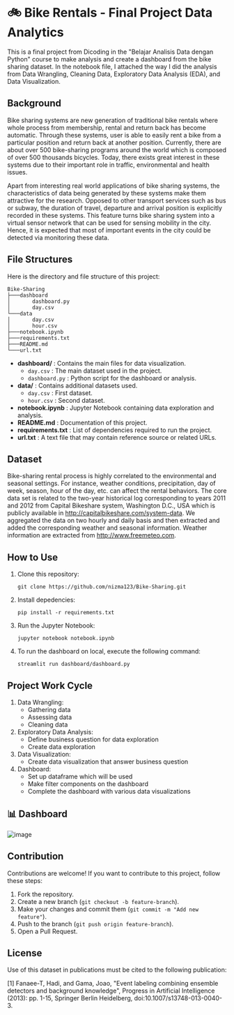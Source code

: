 # 🚲 Bike Rentals - Final Project Data Analytics

This is a final project from Dicoding in the "Belajar Analisis Data dengan Python" course to make analysis and create a dashboard from the bike sharing dataset. In the notebook file, I attached the way I did the analysis from Data Wrangling, Cleaning Data, Exploratory Data Analysis (EDA), and Data Visualization.

## Background

Bike sharing systems are new generation of traditional bike rentals where whole process from membership, rental and return back has become automatic. Through these systems, user is able to easily rent a bike from a particular position and return back at another position. Currently, there are about over 500 bike-sharing programs around the world which is composed of over 500 thousands bicycles. Today, there exists great interest in these systems due to their important role in traffic, environmental and health issues. 

Apart from interesting real world applications of bike sharing systems, the characteristics of data being generated by these systems make them attractive for the research. Opposed to other transport services such as bus or subway, the duration of travel, departure and arrival position is explicitly recorded in these systems. This feature turns bike sharing system into a virtual sensor network that can be used for sensing mobility in the city. Hence, it is expected that most of important events in the city could be detected via monitoring these data.

## File Structures

Here is the directory and file structure of this project:
```
Bike-Sharing
├───dashboard
│       dashboard.py
│       day.csv
└───data
│       day.csv
│       hour.csv
├───notebook.ipynb
├───requirements.txt
├───README.md
└───url.txt

```

* **dashboard/** : Contains the main files for data visualization.
  * ```day.csv``` : The main dataset used in the project.
  * ```dashboard.py``` : Python script for the dashboard or analysis.
* **data/** : Contains additional datasets used.
  * ```day.csv``` : First dataset.
  * ```hour.csv``` : Second dataset.
* **notebook.ipynb** : Jupyter Notebook containing data exploration and analysis.
* **README.md** : Documentation of this project.
* **requirements.txt** : List of dependencies required to run the project.
* **url.txt** : A text file that may contain reference source or related URLs.

## Dataset

Bike-sharing rental process is highly correlated to the environmental and seasonal settings. For instance, weather conditions, precipitation, day of week, season, hour of the day, etc. can affect the rental behaviors. The core data set is related to the two-year historical log corresponding to years 2011 and 2012 from Capital Bikeshare system, Washington D.C., USA which is publicly available in http://capitalbikeshare.com/system-data. We aggregated the data on two hourly and daily basis and then extracted and added the corresponding weather and seasonal information. Weather information are extracted from http://www.freemeteo.com.

## How to Use
1. Clone this repository:
   ```
   git clone https://github.com/nizma123/Bike-Sharing.git
   ```
2. Install depedencies:
   ```
   pip install -r requirements.txt
   ```
3. Run the Jupyter Notebook:
   ```
   jupyter notebook notebook.ipynb
   ```
4. To run the dashboard on local, execute the following command:
   ```
   streamlit run dashboard/dashboard.py
   ```

## Project Work Cycle
1. Data Wrangling:
   * Gathering data
   * Assessing data
   * Cleaning data
2. Exploratory Data Analysis:
   * Define business question for data exploration
   * Create data exploration
3. Data Visualization:
   * Create data visualization that answer business question
4. Dashboard:
   * Set up dataframe which will be used
   * Make filter components on the dashboard
   * Complete the dashboard with various data visualizations

## 📊 Dashboard
![image](https://github.com/user-attachments/assets/85554c45-4da1-4391-b9a1-892c37a3df33)



## Contribution
Contributions are welcome! If you want to contribute to this project, follow these steps:
1. Fork the repository.
2. Create a new branch (```git checkout -b feature-branch```).
3. Make your changes and commit them (```git commit -m "Add new feature"```).
4. Push to the branch (```git push origin feature-branch```).
5. Open a Pull Request.


## License
Use of this dataset in publications must be cited to the following publication:

[1] Fanaee-T, Hadi, and Gama, Joao, "Event labeling combining ensemble detectors and background knowledge", Progress in Artificial Intelligence (2013): pp. 1-15, Springer Berlin Heidelberg, doi:10.1007/s13748-013-0040-3.

